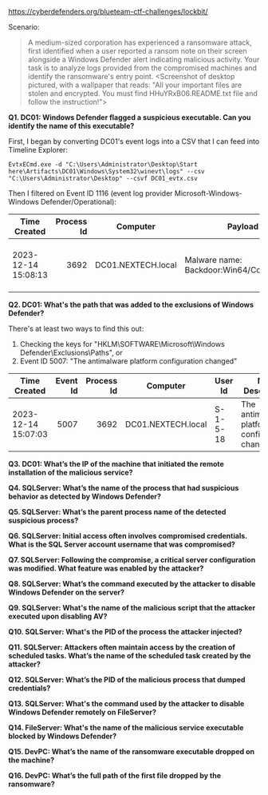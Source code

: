 https://cyberdefenders.org/blueteam-ctf-challenges/lockbit/

Scenario: 
>A medium-sized corporation has experienced a ransomware attack, first identified when a user reported a ransom note on their screen alongside a Windows Defender alert indicating malicious activity. Your task is to analyze logs provided from the compromised machines and identify the ransomware's entry point.
><Screenshot of desktop pictured, with a wallpaper that reads: "All your important files are stolen and encrypted. You must find HHuYRxB06.README.txt file and follow the instruction!">

**Q1. DC01: Windows Defender flagged a suspicious executable. Can you identify the name of this executable?**

First, I began by converting DC01's event logs into a CSV that I can feed into Timeline Explorer:

```
EvtxECmd.exe -d "C:\Users\Administrator\Desktop\Start here\Artifacts\DC01\Windows\System32\winevt\logs" --csv "C:\Users\Administrator\Desktop" --csvf DC01_evtx.csv
```

Then I filtered on Event ID 1116 (event log provider Microsoft-Windows-Windows Defender/Operational):

| Time Created        | Process Id | Computer           | Payload Data1                                    | Payload Data2                  | Payload Data3                            | Payload Data4                                             | Payload Data5                                        | Payload Data6                   |
| ------------------- | ---------: | ------------------ | ------------------------------------------------ | ------------------------------ | ---------------------------------------- | --------------------------------------------------------- | ---------------------------------------------------- | ------------------------------- |
| 2023-12-14 15:08:13 |       3692 | DC01.NEXTECH.local | Malware name: Backdoor:Win64/CobaltStrike.NP!dha | Description: Backdoor (Severe) | Detection Time: 2023-12-14T15:08:13.734Z | Process (if real-time detection): C:\Windows\Sysmon64.exe | Detection ID: {83363BF5-2054-4A7F-BBA5-47F6893113DB} | file:_\\DC01\ADMIN$\8fe9c39.exe |

**Q2. DC01: What's the path that was added to the exclusions of Windows Defender?**

There's at least two ways to find this out: 
1. Checking the keys for "HKLM\SOFTWARE\Microsoft\Windows Defender\Exclusions\Paths", or
2. Event ID 5007: "The antimalware platform configuration changed"

| Time Created        | Event Id | Process Id | Computer           | User Id  | Map Description                                | Payload Data1 | Payload Data2                                                                  |
| ------------------- | -------: | ---------: | ------------------ | -------- | ---------------------------------------------- | ------------- | ------------------------------------------------------------------------------ |
| 2023-12-14 15:07:03 |     5007 |       3692 | DC01.NEXTECH.local | S-1-5-18 | The antimalware platform configuration changed | Old Value:    | New Value: HKLM\SOFTWARE\Microsoft\Windows Defender\Exclusions\Paths\C:\ = 0x0 |

**Q3. DC01: What’s the IP of the machine that initiated the remote installation of the malicious service?**



**Q4. SQLServer: What’s the name of the process that had suspicious behavior as detected by Windows Defender?**



**Q5. SQLServer: What’s the parent process name of the detected suspicious process?**



**Q6. SQLServer: Initial access often involves compromised credentials. What is the SQL Server account username that was compromised?**



**Q7. SQLServer: Following the compromise, a critical server configuration was modified. What feature was enabled by the attacker?**



**Q8. SQLServer: What’s the command executed by the attacker to disable Windows Defender on the server?**



**Q9. SQLServer: What's the name of the malicious script that the attacker executed upon disabling AV?**



**Q10. SQLServer: What's the PID of the process the attacker injected?**



**Q11. SQLServer: Attackers often maintain access by the creation of scheduled tasks. What’s the name of the scheduled task created by the attacker?**



**Q12. SQLServer: What’s the PID of the malicious process that dumped credentials?**



**Q13. SQLServer: What's the command used by the attacker to disable Windows Defender remotely on FileServer?**



**Q14. FileServer: What's the name of the malicious service executable blocked by Windows Defender?**



**Q15. DevPC: What’s the name of the ransomware executable dropped on the machine?**



**Q16. DevPC: What’s the full path of the first file dropped by the ransomware?**


